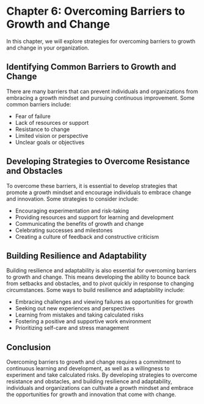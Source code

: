 Chapter 6: Overcoming Barriers to Growth and Change
===================================================

In this chapter, we will explore strategies for overcoming barriers to growth and change in your organization.

Identifying Common Barriers to Growth and Change
------------------------------------------------

There are many barriers that can prevent individuals and organizations from embracing a growth mindset and pursuing continuous improvement. Some common barriers include:

* Fear of failure
* Lack of resources or support
* Resistance to change
* Limited vision or perspective
* Unclear goals or objectives

Developing Strategies to Overcome Resistance and Obstacles
----------------------------------------------------------

To overcome these barriers, it is essential to develop strategies that promote a growth mindset and encourage individuals to embrace change and innovation. Some strategies to consider include:

* Encouraging experimentation and risk-taking
* Providing resources and support for learning and development
* Communicating the benefits of growth and change
* Celebrating successes and milestones
* Creating a culture of feedback and constructive criticism

Building Resilience and Adaptability
------------------------------------

Building resilience and adaptability is also essential for overcoming barriers to growth and change. This means developing the ability to bounce back from setbacks and obstacles, and to pivot quickly in response to changing circumstances. Some ways to build resilience and adaptability include:

* Embracing challenges and viewing failures as opportunities for growth
* Seeking out new experiences and perspectives
* Learning from mistakes and taking calculated risks
* Fostering a positive and supportive work environment
* Prioritizing self-care and stress management

Conclusion
----------

Overcoming barriers to growth and change requires a commitment to continuous learning and development, as well as a willingness to experiment and take calculated risks. By developing strategies to overcome resistance and obstacles, and building resilience and adaptability, individuals and organizations can cultivate a growth mindset and embrace the opportunities for growth and innovation that come with change.
